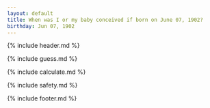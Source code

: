 ```yaml
---
layout: default
title: When was I or my baby conceived if born on June 07, 1902?
birthday: Jun 07, 1902
---
```


{% include header.md %}

{% include guess.md %}

{% include calculate.md %}

{% include safety.md %}

{% include footer.md %}



